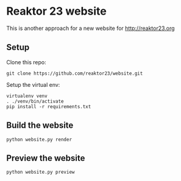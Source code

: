 Reaktor 23 website
==================

This is another approach for a new website for http://reaktor23.org

## Setup

Clone this repo:
```
git clone https://github.com/reaktor23/website.git
```

Setup the virtual env:
```
virtualenv venv
. ./venv/bin/activate
pip install -r requirements.txt
```

## Build the website

```
python website.py render
```

## Preview the website

```
python website.py preview
```
